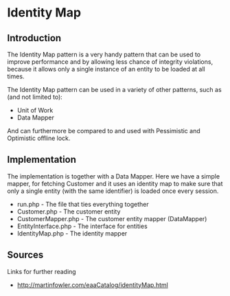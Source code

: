 # Identity Map

## Introduction
The Identity Map pattern is a very handy pattern that can be used to improve performance and by allowing less chance of integrity violations, because it allows only a single instance of an entity to be loaded at all times.

The Identity Map pattern can be used in a variety of other patterns, such as (and not limited to):
* Unit of Work
* Data Mapper

And can furthermore be compared to and used with Pessimistic and Optimistic offline lock.


## Implementation
The implementation is together with a Data Mapper. Here we have a simple mapper, for fetching Customer and it uses an identity map to make sure that only a single entity (with the same identifier) is loaded once every session.

* run.php - The file that ties everything together
* Customer.php - The customer entity
* CustomerMapper.php - The customer entity mapper (DataMapper)
* EntityInterface.php - The interface for entities
* IdentityMap.php - The identity mapper

## Sources
Links for further reading

* http://martinfowler.com/eaaCatalog/identityMap.html
